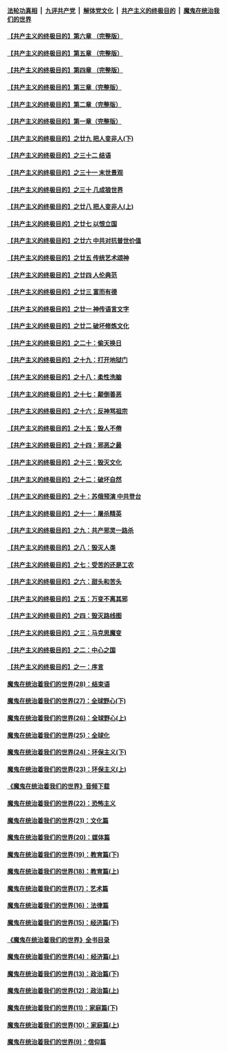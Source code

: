####  [法轮功真相](../../../../basic/blob/master/README.md?t=09091352) &nbsp;|&nbsp; [九评共产党](../../../../9ping.md/blob/master/README.md?t=09091352) &nbsp;|&nbsp; [解体党文化](../../../../jtdwh.md/blob/master/README.md?t=09091352)  &nbsp;|&nbsp; [共产主义的终极目的](../../../../gczydzjmd.md/blob/master/README.md?t=09091352) &nbsp;|&nbsp; [魔鬼在统治我们的世界](../../../../mgztzwmdsj.md/blob/master/README.md?t=09091352) 

#### [【共产主义的终极目的】第六章 （完整版）](../pages/nsc422/n11428913.md?t=09091352) 

#### [【共产主义的终极目的】第五章 （完整版）](../pages/nsc422/n11428912.md?t=09091352) 

#### [【共产主义的终极目的】第四章 （完整版）](../pages/nsc422/n11428907.md?t=09091352) 

#### [【共产主义的终极目的】第三章（完整版）](../pages/nsc422/n11428848.md?t=09091352) 

#### [【共产主义的终极目的】第二章（完整版）](../pages/nsc422/n11428831.md?t=09091352) 

#### [【共产主义的终极目的】第一章（完整版）](../pages/nsc422/n11417651.md?t=09091352) 

#### [【共产主义的终极目的】之廿九 把人变非人(下)](../pages/nsc422/n11344140.md?t=09091352) 

#### [【共产主义的终极目的】之三十二 结语](../pages/nsc422/n11360535.md?t=09091352) 

#### [【共产主义的终极目的】之三十一 末世景观](../pages/nsc422/n11351129.md?t=09091352) 

#### [【共产主义的终极目的】之三十 几成狼世界](../pages/nsc422/n11348280.md?t=09091352) 

#### [【共产主义的终极目的】之廿八 把人变非人(上)](../pages/nsc422/n11340492.md?t=09091352) 

#### [【共产主义的终极目的】之廿七 以恨立国](../pages/nsc422/n11336944.md?t=09091352) 

#### [【共产主义的终极目的】之廿六 中共对抗普世价值](../pages/nsc422/n11324785.md?t=09091352) 

#### [【共产主义的终极目的】之廿五 传统艺术颂神](../pages/nsc422/n11296396.md?t=09091352) 

#### [【共产主义的终极目的】之廿四 人伦典范](../pages/nsc422/n11296397.md?t=09091352) 

#### [【共产主义的终极目的】之廿三 富而有德](../pages/nsc422/n11283598.md?t=09091352) 

#### [【共产主义的终极目的】之廿一 神传语言文字](../pages/nsc422/n11263265.md?t=09091352) 

#### [【共产主义的终极目的】之廿二 破坏修炼文化](../pages/nsc422/n11245728.md?t=09091352) 

#### [【共产主义的终极目的】之二十：偷天换日](../pages/nsc422/n11238846.md?t=09091352) 

#### [【共产主义的终极目的】之十九：打开地狱门](../pages/nsc422/n11206376.md?t=09091352) 

#### [【共产主义的终极目的】之十八：柔性洗脑](../pages/nsc422/n11199994.md?t=09091352) 

#### [【共产主义的终极目的】之十七：颠倒善恶](../pages/nsc422/n11179782.md?t=09091352) 

#### [【共产主义的终极目的】之十六：反神骂祖宗](../pages/nsc422/n11166798.md?t=09091352) 

#### [【共产主义的终极目的】之十五：毁人不倦](../pages/nsc422/n11166792.md?t=09091352) 

#### [【共产主义的终极目的】之十四：邪恶之最](../pages/nsc422/n11150249.md?t=09091352) 

#### [【共产主义的终极目的】之十三：毁灭文化](../pages/nsc422/n11135227.md?t=09091352) 

#### [【共产主义的终极目的】之十二：破坏自然](../pages/nsc422/n11135214.md?t=09091352) 

#### [【共产主义的终极目的】之十：苏俄预演 中共登台](../pages/nsc422/n11118424.md?t=09091352) 

#### [【共产主义的终极目的】之十一：屠杀精英](../pages/nsc422/n11118442.md?t=09091352) 

#### [【共产主义的终极目的】之九：共产邪灵一路杀](../pages/nsc422/n11114139.md?t=09091352) 

#### [【共产主义的终极目的】之八：毁灭人类](../pages/nsc422/n11108503.md?t=09091352) 

#### [【共产主义的终极目的】之七：受苦的还是工农](../pages/nsc422/n11101809.md?t=09091352) 

#### [【共产主义的终极目的】之六：甜头和苦头](../pages/nsc422/n11096971.md?t=09091352) 

#### [【共产主义的终极目的】之五：万变不离其邪](../pages/nsc422/n11091285.md?t=09091352) 

#### [【共产主义的终极目的】之四：毁灭路线图](../pages/nsc422/n11086284.md?t=09091352) 

#### [【共产主义的终极目的】之三：马克思魔变](../pages/nsc422/n11061941.md?t=09091352) 

#### [【共产主义的终极目的】之二：中心之国](../pages/nsc422/n11047728.md?t=09091352) 

#### [【共产主义的终极目的】之一：序言](../pages/nsc422/n11086077.md?t=09091352) 

#### [魔鬼在统治着我们的世界(28)：结束语](../pages/nsc422/n10936246.md?t=09091352) 

#### [魔鬼在统治着我们的世界(27)：全球野心(下)](../pages/nsc422/n10928319.md?t=09091352) 

#### [魔鬼在统治着我们的世界(26)：全球野心(上)](../pages/nsc422/n10900318.md?t=09091352) 

#### [魔鬼在统治着我们的世界(25)：全球化](../pages/nsc422/n10788205.md?t=09091352) 

#### [魔鬼在统治着我们的世界(24)：环保主义(下)](../pages/nsc422/n10695307.md?t=09091352) 

#### [魔鬼在统治着我们的世界(23)：环保主义(上)](../pages/nsc422/n10688613.md?t=09091352) 

#### [《魔鬼在统治着我们的世界》音频下载](../pages/nsc422/n10635553.md?t=09091352) 

#### [魔鬼在统治着我们的世界(22)：恐怖主义](../pages/nsc422/n10614727.md?t=09091352) 

#### [魔鬼在统治着我们的世界(21)：文化篇](../pages/nsc422/n10597706.md?t=09091352) 

#### [魔鬼在统治着我们的世界(20)：媒体篇](../pages/nsc422/n10586579.md?t=09091352) 

#### [魔鬼在统治着我们的世界(19)：教育篇(下)](../pages/nsc422/n10564808.md?t=09091352) 

#### [魔鬼在统治着我们的世界(18)：教育篇(上)](../pages/nsc422/n10526970.md?t=09091352) 

#### [魔鬼在统治着我们的世界(17)：艺术篇](../pages/nsc422/n10499093.md?t=09091352) 

#### [魔鬼在统治着我们的世界(16)：法律篇](../pages/nsc422/n10485969.md?t=09091352) 

#### [魔鬼在统治着我们的世界(15)：经济篇(下)](../pages/nsc422/n10469975.md?t=09091352) 

#### [《魔鬼在统治着我们的世界》全书目录](../pages/nsc422/n10464261.md?t=09091352) 

#### [魔鬼在统治着我们的世界(14)：经济篇(上)](../pages/nsc422/n10457370.md?t=09091352) 

#### [魔鬼在统治着我们的世界(13)：政治篇(下)](../pages/nsc422/n10448270.md?t=09091352) 

#### [魔鬼在统治着我们的世界(12)：政治篇(上)](../pages/nsc422/n10444576.md?t=09091352) 

#### [魔鬼在统治着我们的世界(11)：家庭篇(下)](../pages/nsc422/n10440961.md?t=09091352) 

#### [魔鬼在统治着我们的世界(10)：家庭篇(上)](../pages/nsc422/n10435448.md?t=09091352) 

#### [魔鬼在统治着我们的世界(9)：信仰篇](../pages/nsc422/n10432159.md?t=09091352) 

